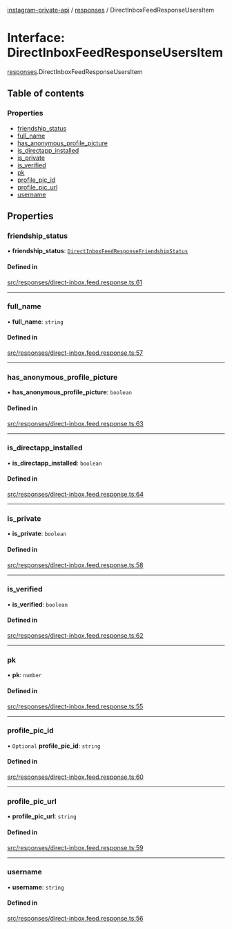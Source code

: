 [instagram-private-api](../../README.md) / [responses](../../modules/responses.md) / DirectInboxFeedResponseUsersItem

# Interface: DirectInboxFeedResponseUsersItem

[responses](../../modules/responses.md).DirectInboxFeedResponseUsersItem

## Table of contents

### Properties

- [friendship\_status](DirectInboxFeedResponseUsersItem.md#friendship_status)
- [full\_name](DirectInboxFeedResponseUsersItem.md#full_name)
- [has\_anonymous\_profile\_picture](DirectInboxFeedResponseUsersItem.md#has_anonymous_profile_picture)
- [is\_directapp\_installed](DirectInboxFeedResponseUsersItem.md#is_directapp_installed)
- [is\_private](DirectInboxFeedResponseUsersItem.md#is_private)
- [is\_verified](DirectInboxFeedResponseUsersItem.md#is_verified)
- [pk](DirectInboxFeedResponseUsersItem.md#pk)
- [profile\_pic\_id](DirectInboxFeedResponseUsersItem.md#profile_pic_id)
- [profile\_pic\_url](DirectInboxFeedResponseUsersItem.md#profile_pic_url)
- [username](DirectInboxFeedResponseUsersItem.md#username)

## Properties

### friendship\_status

• **friendship\_status**: [`DirectInboxFeedResponseFriendshipStatus`](DirectInboxFeedResponseFriendshipStatus.md)

#### Defined in

[src/responses/direct-inbox.feed.response.ts:61](https://github.com/Nerixyz/instagram-private-api/blob/b3351b9/src/responses/direct-inbox.feed.response.ts#L61)

___

### full\_name

• **full\_name**: `string`

#### Defined in

[src/responses/direct-inbox.feed.response.ts:57](https://github.com/Nerixyz/instagram-private-api/blob/b3351b9/src/responses/direct-inbox.feed.response.ts#L57)

___

### has\_anonymous\_profile\_picture

• **has\_anonymous\_profile\_picture**: `boolean`

#### Defined in

[src/responses/direct-inbox.feed.response.ts:63](https://github.com/Nerixyz/instagram-private-api/blob/b3351b9/src/responses/direct-inbox.feed.response.ts#L63)

___

### is\_directapp\_installed

• **is\_directapp\_installed**: `boolean`

#### Defined in

[src/responses/direct-inbox.feed.response.ts:64](https://github.com/Nerixyz/instagram-private-api/blob/b3351b9/src/responses/direct-inbox.feed.response.ts#L64)

___

### is\_private

• **is\_private**: `boolean`

#### Defined in

[src/responses/direct-inbox.feed.response.ts:58](https://github.com/Nerixyz/instagram-private-api/blob/b3351b9/src/responses/direct-inbox.feed.response.ts#L58)

___

### is\_verified

• **is\_verified**: `boolean`

#### Defined in

[src/responses/direct-inbox.feed.response.ts:62](https://github.com/Nerixyz/instagram-private-api/blob/b3351b9/src/responses/direct-inbox.feed.response.ts#L62)

___

### pk

• **pk**: `number`

#### Defined in

[src/responses/direct-inbox.feed.response.ts:55](https://github.com/Nerixyz/instagram-private-api/blob/b3351b9/src/responses/direct-inbox.feed.response.ts#L55)

___

### profile\_pic\_id

• `Optional` **profile\_pic\_id**: `string`

#### Defined in

[src/responses/direct-inbox.feed.response.ts:60](https://github.com/Nerixyz/instagram-private-api/blob/b3351b9/src/responses/direct-inbox.feed.response.ts#L60)

___

### profile\_pic\_url

• **profile\_pic\_url**: `string`

#### Defined in

[src/responses/direct-inbox.feed.response.ts:59](https://github.com/Nerixyz/instagram-private-api/blob/b3351b9/src/responses/direct-inbox.feed.response.ts#L59)

___

### username

• **username**: `string`

#### Defined in

[src/responses/direct-inbox.feed.response.ts:56](https://github.com/Nerixyz/instagram-private-api/blob/b3351b9/src/responses/direct-inbox.feed.response.ts#L56)
